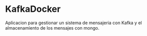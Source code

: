 # KafkaDocker
Aplicacion para gestionar un sistema de mensajeria con Kafka y el almacenamiento de los mensajes con mongo.
